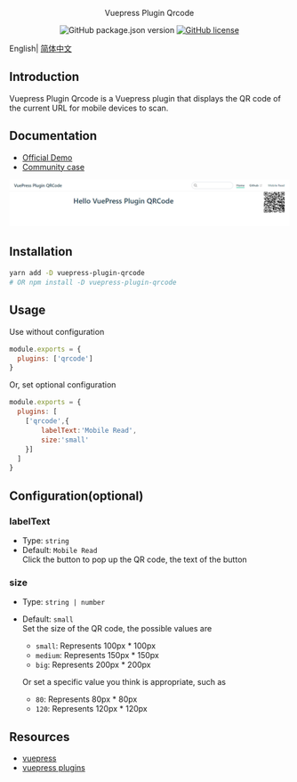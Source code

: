 <div align="center">

Vuepress Plugin Qrcode

![GitHub package.json version](https://img.shields.io/github/package-json/v/openHacking/vuepress-plugin-qrcode?style=flat-square)
[![GitHub license](https://img.shields.io/github/license/openHacking/vuepress-plugin-qrcode?style=flat-square)](https://github.com/openHacking/vuepress-plugin-qrcode)
</div>

English| [简体中文](./README-zh.md)

## Introduction

Vuepress Plugin Qrcode is a Vuepress plugin that displays the QR code of the current URL for mobile devices to scan.

## Documentation

- [Official Demo](https://openhacking.github.io/VuePressPluginQRCodeDemo/)
- [Community case](https://dushusir.github.io/blog/)

![Demo](./assets/vuepress-plugin-qrcode-demo.png)

## Installation

```sh
yarn add -D vuepress-plugin-qrcode
# OR npm install -D vuepress-plugin-qrcode
```

## Usage

Use without configuration
```js
module.exports = {
  plugins: ['qrcode']
}
```
Or, set optional configuration
```js
module.exports = {
  plugins: [
    ['qrcode',{
        labelText:'Mobile Read',
        size:'small'
    }]
  ]
}
```

## Configuration(optional)

### labelText
- Type: `string`
- Default: `Mobile Read`   
Click the button to pop up the QR code, the text of the button

### size
- Type: `string | number`
- Default: `small`    
Set the size of the QR code, the possible values are
    - `small`: Represents 100px * 100px
    - `medium`: Represents 150px * 150px
    - `big`: Represents 200px * 200px

    Or set a specific value you think is appropriate, such as
    - `80`: Represents 80px * 80px
    - `120`: Represents 120px * 120px

## Resources

- [vuepress](https://vuepress.vuejs.org/)
- [vuepress plugins](https://github.com/vuepress/awesome-vuepress#plugins)